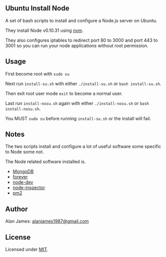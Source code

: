 Ubuntu Install Node
---

A set of bash scripts to install and configure a Node.js server on Ubuntu.

They install Node v0.10.31 using [nvm](https://github.com/creationix/nvm).

They also configures iptables to redirect port 80 to 3000 and port 443 to 3001 so you can run your node applications without root permission. 

Usage
---

First become root with `sudo su` 

Next run `install-su.sh` with either `./install-su.sh` or `bash install-su.sh`.

Then exit root user mode `exit` to become a normal user.

Last run `install-nosu.sh` again with either `./install-nosu.sh` or `bash install-nosu.sh`.

You MUST `sudo su` before running `install-su.sh` or the install will fail.

Notes
---

The two scripts install and configure a lot of useful software some specific to Node some not. 

The Node related software installed is.
* [MongoDB](http://www.mongodb.org/)  
* [forever](https://github.com/nodejitsu/forever)
* [node-dev](https://github.com/fgnass/node-dev)
* [node-inspector](https://github.com/node-inspector/node-inspector)
* [pm2](https://github.com/Unitech/pm2)

Author
---
Alan James: [alanjames1987@gmail.com](mailto:alanjames1987@gmail.com)

License
---
Licensed under [MIT](https://github.com/alanjames1987/ubuntu-install-node/blob/master/LICENSE).